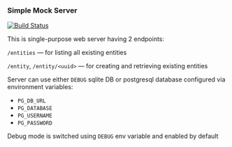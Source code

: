 ### Simple Mock Server

[![Build Status](https://travis-ci.com/opentelekomcloud-infra/Simple-Mock-Webserver.svg?branch=master)](https://travis-ci.com/outcatcher/Simple-Mock-Webserver)

This is single-purpose web server having 2 endpoints:

`/entities` — for listing all existing entities

`/entity`, `/entity/<uuid>` — for creating and retrieving existing entities

Server can use either `DEBUG` sqlite DB or postgresql database configured via environment variables:
 * `PG_DB_URL`
 * `PG_DATABASE`
 * `PG_USERNAME`
 * `PG_PASSWORD`

Debug mode is switched using `DEBUG` env variable and enabled by default
